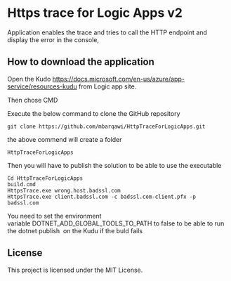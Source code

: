 
# Https trace for Logic Apps v2

Application enables the trace and tries to call the HTTP endpoint and display the error in the console,


## How to download  the application

Open the Kudo https://docs.microsoft.com/en-us/azure/app-service/resources-kudu from Logic app site.

Then chose CMD

Execute the below command to clone the GitHub repository 

`git clone https://github.com/mbarqawi/HttpTraceForLogicApps.git`


the above commend will create a folder 

`HttpTraceForLogicApps`

Then you will have to publish the solution to be able to use the executable 


```
Cd HttpTraceForLogicApps
build.cmd
HttpsTrace.exe wrong.host.badssl.com
HttpsTrace.exe client.badssl.com -c badssl.com-client.pfx -p badssl.com
```



You need to set the environment variable DOTNET_ADD_GLOBAL_TOOLS_TO_PATH to false to be able to run the dotnet publish  on the Kudu if the buld fails

## License

This project is licensed under the MIT License.
